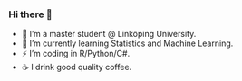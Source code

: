 ### Hi there 👋

- 🔭 I’m a master student @ Linköping University.
- 🌱 I’m currently learning Statistics and Machine Learning.
- ⚡ I’m coding in R/Python/C#.
- ☕ I drink good quality coffee.
